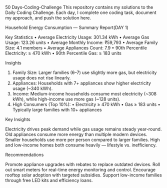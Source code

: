 50 Days-Coding-Challenge
This repository contains my solutions to the Daily Coding Challenge. Each day, I complete one coding task, document my approach, and push the solution here.

Household Energy Consumption — Summary Report(DAY 1)

Key Statistics
• Average Electricity Usage: 301.34 kWh
• Average Gas Usage: 123.26 units
• Average Monthly Income: ₹59,793
• Average Family Size: 4.1 members
• Average Appliances Count: 7.9
• 90th Percentile Electricity: ≥ 470 kWh
• 90th Percentile Gas: ≥ 183 units

Insights
1. Family Size: Larger families (6–7) use slightly more gas, but electricity usage does not rise linearly.
2. Appliances: Households with 7+ appliances show higher electricity usage (~340 kWh).
3. Income: Medium-income households consume most electricity (~308 kWh), while high-income use
more gas (~128 units).
4. High Consumers (Top 10%):
• Electricity ≥ 470 kWh
• Gas ≥ 183 units
• Typically large families with 10+ appliances

 Key Insights

Electricity drives peak demand while gas usage remains steady year-round.
Old appliances consume more energy than multiple modern devices.
Smaller households use more per person compared to larger families.
High and low-income homes both consume heavily — lifestyle vs. inefficiency.

 Recommendations

Promote appliance upgrades with rebates to replace outdated devices.
Roll out smart meters for real-time energy monitoring and control.
Encourage rooftop solar adoption with targeted subsidies.
Support low-income families through free LED kits and efficiency loans.